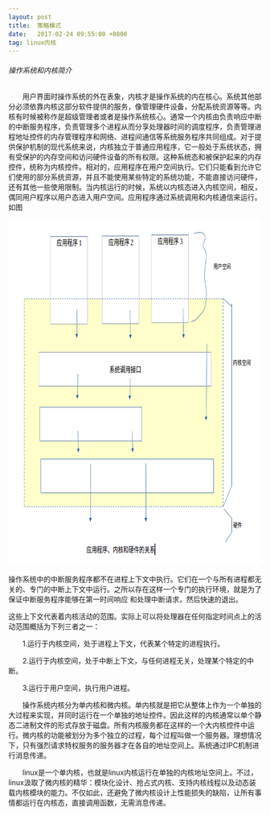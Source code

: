 ```yaml
---
layout: post
title:  策略模式
date:   2017-02-24 09:55:00 +0800
tag: linux内核
---
```


###### 操作系统和内核简介

&emsp;&emsp;用户界面时操作系统的外在表象，内核才是操作系统的内在核心。系统其他部分必须依靠内核这部分软件提供的服务，像管理硬件设备，分配系统资源等等。内核有时候被称作是超级管理者或者是操作系统核心。通常一个内核由负责响应中断的中断服务程序，负责管理多个进程从而分享处理器时间的调度程序，负责管理进程地址控件的内存管理程序和网络、进程间通信等系统服务程序共同组成。对于提供保护机制的现代系统来说，内核独立于普通应用程序，它一般处于系统状态，拥有受保护的内存空间和访问硬件设备的所有权限。这种系统态和被保护起来的内存控件，统称为内核控件。相对的，应用程序在用户空间执行。它们只能看到允许它们使用的部分系统资源，并且不能使用某些特定的系统功能，不能直接访问硬件，还有其他一些使用限制。当内核运行的时候，系统以内核态进入内核空间，相反，偶同用户程序以用户态进入用户空间。应用程序通过系统调用和内核通信来运行。如图
<div align="center">
	<img src="/images/posts/linux/linux-p-1.png" height="688" width="767">
</div>

操作系统中的中断服务程序都不在进程上下文中执行。它们在一个与所有进程都无关的、专门的中断上下文中运行。之所以存在这样一个专门的执行环境，就是为了保证中断服务程序能够在第一时间响应 和处理中断请求，然后快速的退出。

这些上下文代表着内核活动的范围。实际上可以将处理器在任何指定时间点上的活动范围概括为下列三者之一：

&emsp;&emsp;1.运行于内核空间，处于进程上下文，代表某个特定的进程执行。

&emsp;&emsp;2.运行于内核空间，处于中断上下文，与任何进程无关，处理某个特定的中断。

&emsp;&emsp;3.运行于用户空间，执行用户进程。


&emsp;&emsp;操作系统内核分为单内核和微内核。单内核就是把它从整体上作为一个单独的大过程来实现，并同时运行在一个单独的地址控件。因此这样的内核通常以单个静态二进制文件的形式存放于磁盘。所有内核服务都在这样的一个大内核控件中运行。微内核的功能被划分为多个独立的过程，每个过程叫做一个服务器。理想情况下，只有强烈请求特权服务的服务器才在各自的地址空间上。系统通过IPC机制进行消息传递。

&emsp;&emsp;linux是一个单内核，也就是linux内核运行在单独的内核地址空间上。不过，linux汲取了微内核的精华：模块化设计、抢占式内核、支持内核线程以及动态装载内核模块的能力。不仅如此，还避免了微内核设计上性能损失的缺陷，让所有事情都运行在内核态，直接调用函数，无需消息传递。







